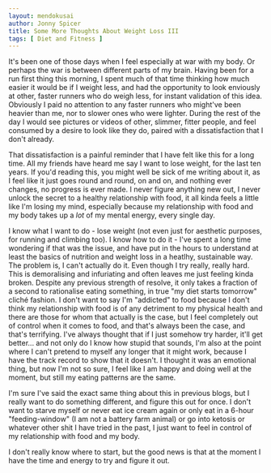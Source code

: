 ```yaml
---
layout: mendokusai
author: Jonny Spicer
title: Some More Thoughts About Weight Loss III
tags: [ Diet and Fitness ]
---
```

It's been one of those days when I feel especially at war with my body. Or perhaps the war is between different parts of my brain. Having been for a run first thing this morning, I
spent much of that time thinking how much easier it would be if I weight less, and had the opportunity to look enviously at other, faster runners who do weigh less, for instant
validation of this idea. Obviously I paid no attention to any faster runners who might've been heavier than me, nor to slower ones who were lighter. During the rest of the day I
would see pictures or videos of other, slimmer, fitter people, and feel consumed by a desire to look like they do, paired with a dissatisfaction that I don't already.

That dissatisfaction is a painful reminder that I have felt like this for a long time. All my friends have heard me say I want to lose weight, for the last ten years. If you'd reading
this, you might well be sick of me writing about it, as I feel like it just goes round and round, on and on, and nothing ever changes, no progress is ever made. I never figure anything
new out, I never unlock the secret to a healthy relationship with food, it all kinda feels a little like I'm losing my mind, especially because my relationship with food and my body
takes up a *lot* of my mental energy, every single day.

I know what I want to do - lose weight (not even just for aesthetic purposes, for running and climbing too). I know how to do it - I've spent a long time wondering if that was the
issue, and have put in the hours to understand at least the basics of nutrition and weight loss in a heatlhy, sustainable way. The problem is, I can't actually do it. Even though I
try really, really hard. This is demoralising and infuriating and often leaves me just feeling kinda broken. Despite any previous strength of resolve, it only takes a fraction of a
second to rationalise eating something, in true "my diet starts tomorrow" cliché fashion. I don't want to say I'm "addicted" to food because I don't think my relationship with food
is of any detriment to my physical health and there are those for whom that actually is the case, but I feel completely out of control when it comes to food, and that's always been
the case, and that's terrifying. I've always thought that if I just somehow try harder, it'll get better... and not only do I know how stupid that sounds, I'm also at the point where
I can't pretend to myself any longer that it might work, because I have the track record to show that it doesn't. I thought it was an emotional thing, but now I'm not so sure, I feel
like I am happy and doing well at the moment, but still my eating patterns are the same.

I'm sure I've said the exact same thing about this in previous blogs, but I really want to do something different, and figure this out for once. I don't want to starve myself or never
eat ice cream again or only eat in a 6-hour "feeding-window" (I am not a battery farm animal) or go into ketosis or whatever other shit I have tried in the past, I just want to feel
in control of my relationship with food and my body.

I don't really know where to start, but the good news is that at the moment I have the time and energy to try and figure it out.
